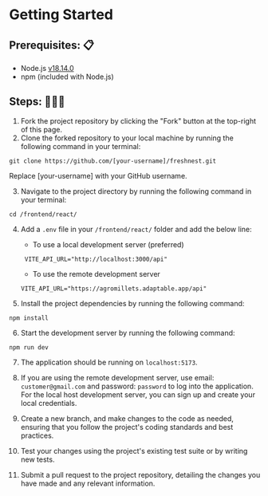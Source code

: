 # Getting Started

<h2>Prerequisites: 📋</h2>

- Node.js <a href="https://nodejs.org/dist/v18.14.0/">v18.14.0</a><br>
- npm (included with Node.js)<br>

<h2>Steps: 🚶‍♂️🚀</h2>

1. Fork the project repository by clicking the "Fork" button at the top-right of this page.<br>
2. Clone the forked repository to your local machine by running the following command in your terminal:<br>

```
git clone https://github.com/[your-username]/freshnest.git
```

Replace [your-username] with your GitHub username.<br>

3. Navigate to the project directory by running the following command in your terminal: <br>

```
cd /frontend/react/
```

4. Add a `.env` file in your `/frontend/react/` folder and add the below line:

   - To use a local development server (preferred)

    ```
     VITE_API_URL="http://localhost:3000/api"
    ```

   - To use the remote development server

    ```
    VITE_API_URL="https://agromillets.adaptable.app/api"
    ```

5. Install the project dependencies by running the following command:

```
npm install
```

6. Start the development server by running the following command:

```
npm run dev
```

7. The application should be running on `localhost:5173`.

8. If you are using the remote development server, use email: `customer@gmail.com` and password: `password` to log into the application. For the local host development server, you can sign up and create your local credentials.

9. Create a new branch, and make changes to the code as needed, ensuring that you follow the project's coding standards and best practices.

10. Test your changes using the project's existing test suite or by writing new tests.

11. Submit a pull request to the project repository, detailing the changes you have made and any relevant information.
